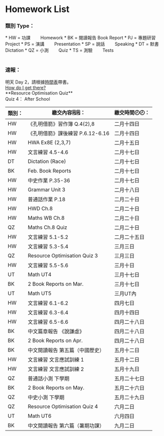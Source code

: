# Homework List
<h3>類別 Type：</h3>
*   HW = 功課　　   Homework
*   BK = 閱讀報告  Book Report
*   PJ = 專題研習  Project
*   PS = 演講　　  Presentation
*   SP = 說話　　  Speaking
*   DT = 默書　　  Dictation
*   QZ = 小測　　  Quiz
*   TS = 測驗　　  Tests
<br/>
<br/>
<h3>速報： </h3>
明天 Day 2，請根據<a href="https://class2b-6h3a.onrender.com/docs/timetable_and_calandar">時間表</a>帶書。
<br/><a href="https://class2b-6h3a.onrender.com/docs/post">How do I get there?</a>
<br/>**Resource Optimisation Quiz** 
<br/>Quiz 4： After School
<br/>

|類別：|繳交內容🗒️🗒️：|繳交時間🕗🕗：|
|----|-------------|-------|
|HW|《孔明借箭》習作簿 Q.4(2),8|二月十四日|
|HW|《孔明借箭》課後練習 P.6.12-6.16|二月十四日|
|HW|HWA Ex8E (2,3,7)|二月十五日|
|HW|文言練習 4.5-4.6|二月十七日|
|DT|Dictation (Race)|二月十七日|
|BK|Feb. Book Reports|二月十七日|
|HW|中史作業 P.35-36|二月十七日|
|HW|Grammar Unit 3|二月十八日|
|HW|普通話作業 P.18|二月二十日|
|HW|HWD Ch.8|二月二十日|
|HW|Maths WB Ch.8|二月二十日|
|QZ|Maths Ch.8 Quiz|二月二十日|
|HW|文言練習 5.1-5.2|二月二十五日|
|HW|文言練習 5.3-5.4|三月三日|
|QZ|Resource Optimisation Quiz 3|三月三日|
|HW|文言練習 5.5-5.6|三月十日|
|UT|Math UT4|三月十七日|
|BK|2 Book Reports on Mar.|三月十七日|
|UT|Math UT5|三月UT內|
|HW|文言練習 6.1-6.2|四月七日|
|HW|文言練習 6.3-6.4|四月十四日|
|HW|文言練習 6.5-6.6|四月二十八日|
|BK|中文篇章報告 《說謙虛》|四月二十八日|
|BK|2 Book Reports on Apr.|四月二十八日|
|BK|中文閱讀報告 第五篇（中國歷史）|五月十二日|
|HW|文言練習 文言應試訓練 1|五月十二日|
|HW|文言練習 文言應試訓練 2|五月十九日|
|QZ|普通話小測 下學期|五月二十七日|
|BK|2 Book Reports on May.|五月二十六日|
|QZ|中史小測 下學期|五月二十九日|
|QZ|Resource Optimisation Quiz 4|六月二日|
|UT|Math UT6|六月四日|
|BK|中文閱讀報告 第六篇（暑期功課）|九月二日|

<!---
Steven:
Epic story you have in Posts. I read it...
Wow.

Heison: 
I hope you know What I truly want to say.
I think I hide it too much.https://dictionary.cambridge.org/dictionary/english/trash-talk
Look Experiment.

......
i fixed your md table preview

-->
